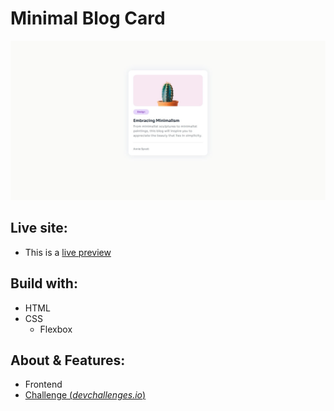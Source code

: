 # Minimal Blog Card

![Demo](screenshots/demo.jpg)

## Live site:
* This is a [live preview](https://alemobn.github.io/devChallenges_01)

## Build with:
* HTML
* CSS
    * Flexbox

## About & Features:
* Frontend
* [Challenge (*devchallenges.io*)](https://devchallenges.io/challenge/minimal-blog-card)
